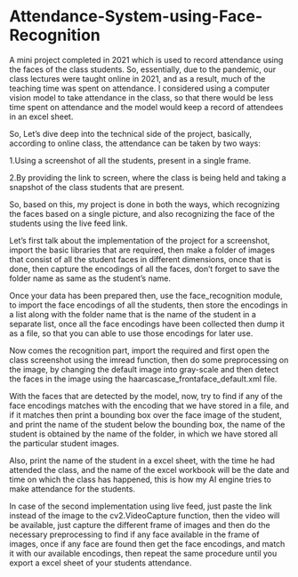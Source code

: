 # Attendance-System-using-Face-Recognition
A mini project completed in 2021 which is used to record attendance using the faces of the class students. So, essentially, due to the pandemic, our class lectures were taught online in 2021, and as a result, much of the teaching time was spent on attendance. I considered using a computer vision model to take attendance in the class, so that there would be less time spent on attendance and the model would keep a record of attendees in an excel sheet.

So, Let’s dive deep into the technical side of the project, basically, according to online class, the attendance can be taken by two ways:

   1.Using a screenshot of all the students, present in a single frame.

   2.By providing the link to screen, where the class is being held and taking a snapshot of the class students that are present.

So, based on this, my project is done in both the ways, which recognizing the faces based on a single picture, and also recognizing the face of the students using the live feed link.

Let’s first talk about the implementation of the project for a screenshot, import the basic libraries that are required, then make a folder of images that consist of all the student faces in different dimensions, once that is done, then capture the encodings of all the faces, don’t forget to save the folder name as same as the student’s name.

Once your data has been prepared then, use the face_recognition module, to import the face encodings of all the students, then store the encodings in a list along with the folder name that is the name of the student in a separate list, once all the face encodings have been collected then dump it as a file, so that you can able to use those encodings for later use.

Now comes the recognition part, import the required and first open the class screenshot using the imread function, then do some preprocessing on the image, by changing the default image into gray-scale and then detect the faces in the image using the haarcascase_frontaface_default.xml file.

With the faces that are detected by the model, now, try to find if any of the face encodings matches with the encoding that we have stored in a file, and if it matches then print a bounding box over the face image of the student, and print the name of the student below the bounding box, the name of the student is obtained by the name of the folder, in which we have stored all the particular student images.

Also, print the name of the student in a excel sheet, with the time he had attended the class, and the name of the excel workbook will be the date and time on which the class has happened, this is how my AI engine tries to make attendance for the students.

In case of the second implementation using live feed, just paste the link instead of the image to the cv2.VideoCapture function, then the video will be available, just capture the different frame of images and then do the necessary preprocessing to find if any face available in the frame of images, once if any face are found then get the face encodings, and match it with our available encodings, then repeat the same procedure until you export a excel sheet of your students attendance.

